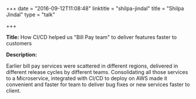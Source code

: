 +++
date = "2016-09-12T11:08:48"
linktitle = "shilpa-jindal"
title = "Shilpa Jindal"
type = "talk"

+++

<div class="span-15  ">
  <div class="span-15  last ">
  <p><strong>Title:</strong>
How CI/CD helped us "Bill Pay team" to deliver features faster to customers
</p>

<p><strong>Description:</strong></p>

<p>
Earlier bill pay services were scattered in different regions, delivered in different release cycles by different teams. Consolidating all those services to a Microservice, integrated with CI/CD to deploy on AWS made it convenient and faster for team to deliver bug fixes or new services faster to client.
</p>
<p>

  </div>
</div>

